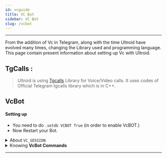 ```yaml
---
id: vcguide
title: VC Bot
sidebar: VC Bot
slug: /vcbot
---
```


---

From the addition of Vc in Telegram, along with the time Ultroid have evolved many times, changing the Library used and programming language.
This page contain present information about setting up Vc with Ultroid.

## TgCalls :

> Ultroid is using [Tgcalls](https://github.com/MarshalX/Tgcalls) Library for Voice/Video calls. It uses codes of Official Telegram tgcalls library which is in C++.

## VcBot

#### Setting up

- You need to do `.setdb VCBOT True` (in order to enable VcBOT.)
- Now Restart your Bot.

<details>
<summary>About <code>VC_SESSION</code></summary>
<code>VC_SESSION</code> is Database key used for storing String Session of another account which should be used for Vc Purpose. If not present, User's account will be used.

<details><summary>Adding <code>VC_SESSION</code></summary>
To Add <code>VC_SESSION</code>, First Go to ur Assistant Bot

- Send: /start
- Click: `Settings` >> `VC Song Bot` >> `VC Session`
- Send: VC Session (2nd Account)
- Restart your bot using `.restart`.

#### Shortcut:

- `.setdb VC_SESSION <session>`
- Restart your bot using `.restart`.

• Done Your `VC_SESSION` is added 😉

</details>


:::tip
Your VC Session should be of Another ID else you won't be able to hear from same account.
:::


</details>

<details>
<summary>Knowing <B>VcBot Commands</B></summary>
<div>You can know VcBot Commands through two ways (after setting up VcBot).</div>
<ol><li type="I">Send <code>.help</code> -> <code>VcBot</code> -> <code>Explore plugins.</code></li>
<li type="I">Send <code>.vchelp</code> to your Vc Account.</li>
</ol>
</details>

---
